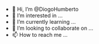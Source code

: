 - 👋 Hi, I’m @DiogoHumberto
- 👀 I’m interested in ...
- 🌱 I’m currently learning ...
- 💞️ I’m looking to collaborate on ...
- 📫 How to reach me ...

<!---
DiogoHumberto/DiogoHumberto is a ✨ special ✨ repository because its `README.md` (this file) appears on your GitHub profile.
You can click the Preview link to take a look at your changes.
--->
